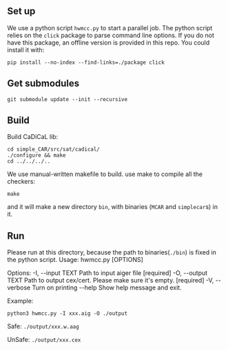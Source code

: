 ## Set up
We use a python script `hwmcc.py` to start a parallel job.
The python script relies on the `click` package to parse command line options.
If you do not have this package, an offline version is provided in this repo.
You could install it with:
```
pip install --no-index --find-links=./package click
```

## Get submodules
```
git submodule update --init --recursive
```
## Build
Build CaDiCaL lib:
```
cd simple_CAR/src/sat/cadical/
./configure && make
cd ../../../..
```
We use manual-written makefile to build.
use make to compile all the checkers:
```
make
```
and it will make a new directory `bin`, with binaries (`MCAR` and `simplecar`s) in it.

## Run
Please run at this directory, because the path to binaries(`./bin`) is fixed in the python script.
Usage: hwmcc.py [OPTIONS]

Options:
  -I, --input TEXT   Path to input aiger file  [required]
  -O, --output TEXT  Path to output cex/cert. Please make sure it's empty.
                     [required]
  -V, --verbose      Turn on printing
  --help             Show help message and exit.

Example:
```
python3 hwmcc.py -I xxx.aig -O ./output
```
Safe: ```./output/xxx.w.aag```

UnSafe: ```./output/xxx.cex```